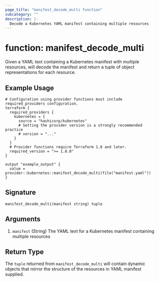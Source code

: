 ```yaml
---
page_title: "manifest_decode_multi function"
subcategory: ""
description: |-
  Decode a Kubernetes YAML manifest containing multiple resources
---
```


# function: manifest_decode_multi

Given a YAML text containing a Kubernetes manifest with multiple resources, will decode the manifest and return a tuple of object representations for each resource.

## Example Usage

```hcl
# Configuration using provider functions must include required_providers configuration.
terraform {
  required_providers {
    kubernetes = {
      source = "hashicorp/kubernetes"
      # Setting the provider version is a strongly recommended practice
      # version = "..."
    }
  }
  # Provider functions require Terraform 1.8 and later.
  required_version = ">= 1.8.0"
}

output "example_output" {
  value = provider::kubernetes::manifest_decode_multi(file("manifest.yaml"))
}
```

## Signature

```text
manifest_decode_multi(manifest string) tuple
```

## Arguments


1. `manifest` (String) The YAML text for a Kubernetes manifest containing multiple resources


## Return Type

The `tuple` returned from `manifest_decode_multi` will contain dynamic objects that mirror the structure of the resources in YAML manifest supplied. 
